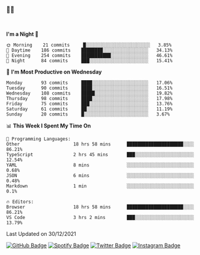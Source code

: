 ### 🤙🍺

<!-- <a href="https://github-readme-stats.vercel.app/api?username=hzak2xx&count_private=true&show_icons=true&theme=dracula">
  <img align="center" src="https://github-readme-stats.vercel.app/api?username=hzak2xx&count_private=true&show_icons=true&theme=dracula" />
</a>
</br> -->
</br>

<!--START_SECTION:waka-->
**I'm a Night 🦉** 

```text
🌞 Morning    21 commits     █░░░░░░░░░░░░░░░░░░░░░░░░   3.85% 
🌆 Daytime    186 commits    ████████░░░░░░░░░░░░░░░░░   34.13% 
🌃 Evening    254 commits    ███████████░░░░░░░░░░░░░░   46.61% 
🌙 Night      84 commits     ███░░░░░░░░░░░░░░░░░░░░░░   15.41%

```
📅 **I'm Most Productive on Wednesday** 

```text
Monday       93 commits     ████░░░░░░░░░░░░░░░░░░░░░   17.06% 
Tuesday      90 commits     ████░░░░░░░░░░░░░░░░░░░░░   16.51% 
Wednesday    108 commits    █████░░░░░░░░░░░░░░░░░░░░   19.82% 
Thursday     98 commits     ████░░░░░░░░░░░░░░░░░░░░░   17.98% 
Friday       75 commits     ███░░░░░░░░░░░░░░░░░░░░░░   13.76% 
Saturday     61 commits     ██░░░░░░░░░░░░░░░░░░░░░░░   11.19% 
Sunday       20 commits     █░░░░░░░░░░░░░░░░░░░░░░░░   3.67%

```


📊 **This Week I Spent My Time On** 

```text
💬 Programming Languages: 
Other                    18 hrs 58 mins      █████████████████████░░░░   86.21% 
TypeScript               2 hrs 45 mins       ███░░░░░░░░░░░░░░░░░░░░░░   12.54% 
YAML                     8 mins              ░░░░░░░░░░░░░░░░░░░░░░░░░   0.68% 
JSON                     6 mins              ░░░░░░░░░░░░░░░░░░░░░░░░░   0.48% 
Markdown                 1 min               ░░░░░░░░░░░░░░░░░░░░░░░░░   0.1%

🔥 Editors: 
Browser                  18 hrs 58 mins      █████████████████████░░░░   86.21% 
VS Code                  3 hrs 2 mins        ███░░░░░░░░░░░░░░░░░░░░░░   13.79%

```


 Last Updated on 30/12/2021
<!--END_SECTION:waka-->

[![GitHub Badge](https://img.shields.io/badge/GitHub-100000?style=for-the-badge&logo=github&logoColor=white)](https://github.com/hzak2xx)
[![Spotify Badge](https://img.shields.io/badge/Spotify-1ED760?&style=for-the-badge&logo=spotify&logoColor=white)](https://open.spotify.com/user/uf90s6sbbh75a1mt44clkhkvf)
[![Twitter Badge](https://img.shields.io/badge/Twitter-1DA1F2?style=for-the-badge&logo=twitter&logoColor=white)](https://twitter.com/hzak2xx)
[![Instagram Badge](https://img.shields.io/badge/Instagram-E4405F?style=for-the-badge&logo=instagram&logoColor=white)](https://www.instagram.com/hzak2xx/)
